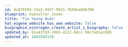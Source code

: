 ```yaml
---
id: 8c876594-15a2-415f-9921-7b50ea0db708
blueprint: kuenstler_innen
title: 'Tin Yeung Huen'
hat_eigene_website_has_own_website: false
biographie_eintragen_create_artist_s_biography: false
updated_by: b1a43fd3-c865-4122-b6cc-50cfa81a1985
updated_at: 1663585139
---
```


